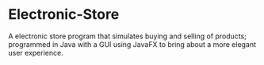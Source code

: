 # Electronic-Store
A electronic store program that simulates buying and selling of products; programmed in Java with a GUI using JavaFX to bring about a more elegant user experience.
